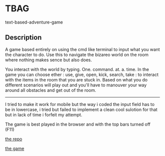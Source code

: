 # TBAG
text-based-adventure-game

## Description
A game based entirely on using the cmd like terminal to input what you want the character to do. Use this to 
navigate the bizareo world on the room where nothing makes sence but also does.

You interact with the world by typing. One. command. at. a. time.
In the game you can choose ether : use, give, open, kick, search, take : to interact with the items in the 
room that you are stuck in. Based on what you do different scenarios will play out and you'll have to 
manouver your way around all obstacles and get out of the room.
_______________________________________________________________________________________________________________

I tried to make it work for mobile but the way i coded the input field has to be in lowercase, i tried but failed to 
implement a clean cool sulotion for that but in lack of time i forfeit my attempt.

The game is best played in the browser and with the top bars turned off (F11)



[the repo](https://github.com/FredrikMalmborg/textAdventure)

[the game](https://fredrikmalmborg.github.io/textAdventure/)
